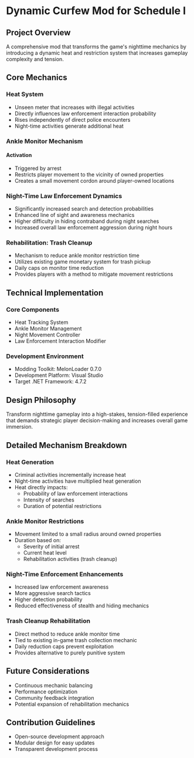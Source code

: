 # Dynamic Curfew Mod for Schedule I

## Project Overview
A comprehensive mod that transforms the game's nighttime mechanics by introducing a dynamic heat and restriction system that increases gameplay complexity and tension.

## Core Mechanics

### Heat System
- Unseen meter that increases with illegal activities
- Directly influences law enforcement interaction probability
- Rises independently of direct police encounters
- Night-time activities generate additional heat

### Ankle Monitor Mechanism
#### Activation
- Triggered by arrest
- Restricts player movement to the vicinity of owned properties
- Creates a small movement cordon around player-owned locations

### Night-Time Law Enforcement Dynamics
- Significantly increased search and detection probabilities
- Enhanced line of sight and awareness mechanics
- Higher difficulty in hiding contraband during night searches
- Increased overall law enforcement aggression during night hours

### Rehabilitation: Trash Cleanup
- Mechanism to reduce ankle monitor restriction time
- Utilizes existing game monetary system for trash pickup
- Daily caps on monitor time reduction
- Provides players with a method to mitigate movement restrictions

## Technical Implementation

### Core Components
- Heat Tracking System
- Ankle Monitor Management
- Night Movement Controller
- Law Enforcement Interaction Modifier

### Development Environment
- Modding Toolkit: MelonLoader 0.7.0
- Development Platform: Visual Studio
- Target .NET Framework: 4.7.2

## Design Philosophy
Transform nighttime gameplay into a high-stakes, tension-filled experience that demands strategic player decision-making and increases overall game immersion.

## Detailed Mechanism Breakdown

### Heat Generation
- Criminal activities incrementally increase heat
- Night-time activities have multiplied heat generation
- Heat directly impacts:
  - Probability of law enforcement interactions
  - Intensity of searches
  - Duration of potential restrictions

### Ankle Monitor Restrictions
- Movement limited to a small radius around owned properties
- Duration based on:
  - Severity of initial arrest
  - Current heat level
  - Rehabilitation activities (trash cleanup)

### Night-Time Enforcement Enhancements
- Increased law enforcement awareness
- More aggressive search tactics
- Higher detection probability
- Reduced effectiveness of stealth and hiding mechanics

### Trash Cleanup Rehabilitation
- Direct method to reduce ankle monitor time
- Tied to existing in-game trash collection mechanic
- Daily reduction caps prevent exploitation
- Provides alternative to purely punitive system

## Future Considerations
- Continuous mechanic balancing
- Performance optimization
- Community feedback integration
- Potential expansion of rehabilitation mechanics

## Contribution Guidelines
- Open-source development approach
- Modular design for easy updates
- Transparent development process